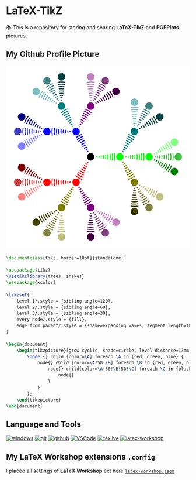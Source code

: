 # LaTeX-TikZ

📚 This is a repository for storing and sharing **LaTeX-TikZ**  and **PGFPlots** pictures.

## My Github Profile Picture

![github](TikZ/GitHubProfilePicture/github-profile-picture.png)

```latex
\documentclass[tikz, border=10pt]{standalone}

\usepackage{tikz}
\usetikzlibrary{trees, snakes}
\usepackage{xcolor}

\tikzset{
    level 1/.style = {sibling angle=120},
    level 2/.style = {sibling angle=60},
    level 3/.style = {sibling angle=30},
    every node/.style = {fill},
    edge from parent/.style = {snake=expanding waves, segment length=1mm, segment angle=10, very thick, draw}
}

\begin{document}
    \begin{tikzpicture}[grow cyclic, shape=circle, level distance=13mm ,cap=round]
        \node {} child [color=\A] foreach \A in {red, green, blue} {
            node{} child [color=\A!50!\B] foreach \B in {red, green, blue}{
                node{} child[color=\A!50!\B!50!\C] foreach \C in {black, gray, white}{
                    node{}
                }
            }
        };
    \end{tikzpicture}
\end{document}
```

## Language and Tools

[![windows](https://img.shields.io/badge/windows-11-blue?logo=windows&logoColor=blue&labelColor=000000)](https://www.microsoft.com/en-us/windows?r=1)
[![git](https://img.shields.io/badge/Git-2.34.1.windows.1-f05032?logo=git&labelColor=000000)](https://git-scm.com/)
[![github](https://img.shields.io/badge/GitHub-000000?logo=github&logoColor=181717&labelColor=white)](https://github.com)
[![VSCode](https://img.shields.io/badge/Visual_Studio_Code-1.63.2-1f425f.svg?logo=visual-studio-code&logoColor=007acc&labelColor=000000)](https://code.visualstudio.com/)
[![texlive](https://img.shields.io/badge/TeXLive-2021-teal?logo=latex&logoColor=teal&labelColor=000000)](https://tug.org/texlive/)
[![latex-workshop](https://img.shields.io/badge/latex_workshop-8.23.0-007acc?logo=visual-studio-code&logoColor=007acc&labelColor=000000)](https://marketplace.visualstudio.com/items?itemName=James-Yu.latex-workshop)

## My LaTeX Workshop extensions `.config`

I placed all settings of **LaTeX Workshop** ext here
[`latex-workshop.json`](.config/latex-workshop.json)
